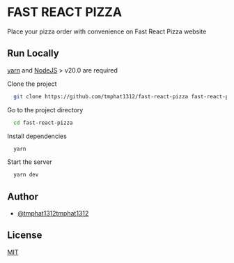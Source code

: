 # FAST REACT PIZZA

Place your pizza order with convenience on Fast React Pizza website

## Run Locally

[yarn](https://yarnpkg.com/) and [NodeJS](https://nodejs.org/en) > v20.0 are required

Clone the project

```bash
  git clone https://github.com/tmphat1312/fast-react-pizza fast-react-pizza
```

Go to the project directory

```bash
  cd fast-react-pizza
```

Install dependencies

```bash
  yarn
```

Start the server

```bash
  yarn dev
```

## Author

- [@tmphat1312tmphat1312](https://www.github.com/tmphat1312)

## License

[MIT](https://choosealicense.com/licenses/mit/)
